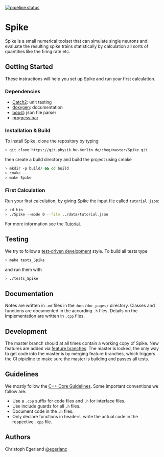 [![pipeline status](https://git.physik.hu-berlin.de/cheg/master/spike/badges/master/pipeline.svg)](https://git.physik.hu-berlin.de/cheg/master/spike/commits/master)

# Spike
Spike is a small numerical toolset that can simulate single neurons and evaluate the resulting spike trains statistically by calculation all sorts of quantities like the firing rate etc.

## Getting Started
These instructions will help you set up Spike and run your first calculation.

### Dependencies
* [Catch2](https://github.com/catchorg/Catch2): unit testing
* [doxygen](http://doxygen.nl/): documentation
* [boost](https://www.boost.org/): json file parser
* [progress bar](https://github.com/prakhar1989/progress-cpp)

### Installation & Build
To install Spike, clone the repository by typing

```bash
> git clone https://git.physik.hu-berlin.de/cheg/master/Spike.git
```

then create a build directory and build the project using cmake

```bash
> mkdir -p build/ && cd build
> cmake ..
> make Spike
```

### First Calculation
Run your first calculation, by giving Spike the input file called `tutorial.json`:

```bash
> cd bin
> ./Spike --mode 0 --file ../data/tutorial.json
```

For more information see the [Tutorial](tutorial).

## Testing
We try to follow a [test-driven development](https://en.wikipedia.org/wiki/Test-driven_development) style.
To build all tests type

```bash
> make tests_Spike
```

and run them with

```bash
> ./tests_Spike
```

## Documentation
Notes are written in `.md` files in the `docs/doc_pages/` directory.
Classes and functions are documented in the according `.h` files.
Details on the implementation are written in `.cpp` files.


## Development
The master branch should at all times contain a working copy of Spike.
New features are added via [feature branches](https://www.atlassian.com/git/tutorials/comparing-workflows/feature-branch-workflow).
The master is locked, the only way to get code into the master is by merging feature branches, which triggers the CI pipieline to make sure the master is building and passes all tests.


## Guidelines
We mostly follow the [C++ Core Guidelines](https://isocpp.github.io/CppCoreGuidelines/CppCoreGuidelines).
Some important conventions we follow are:
* Use a `.cpp` suffix for code files and `.h` for interface files.
* Use include guards for all `.h` files.
* Document code in the `.h` files.
* Only declare functions in headers, write the actual code in the respective `.cpp` file.


## Authors
Christoph Egerland [@egerlanc](https://git.physik.hu-berlin.de/egerlanc)

